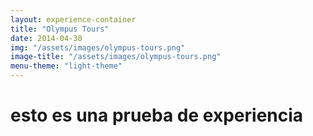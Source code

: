 ```yaml
---
layout: experience-container
title: "Olympus Tours"
date: 2014-04-30
img: "/assets/images/olympus-tours.png"
image-title: "/assets/images/olympus-tours.png"
menu-theme: "light-theme"
---
```

# esto es una prueba de experiencia